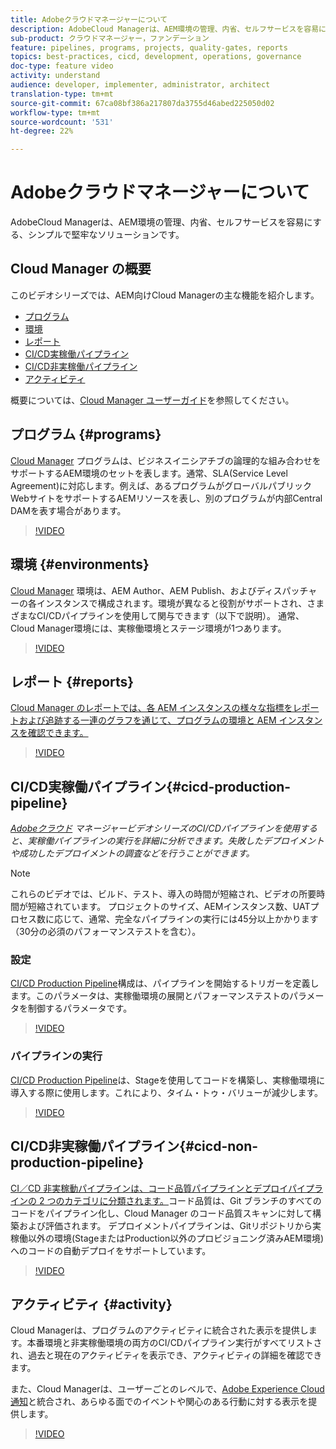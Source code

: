 ```yaml
---
title: Adobeクラウドマネージャーについて
description: AdobeCloud Managerは、AEM環境の管理、内省、セルフサービスを容易にする、シンプルで堅牢なソリューションです。
sub-product: クラウドマネージャー，ファンデーション
feature: pipelines, programs, projects, quality-gates, reports
topics: best-practices, cicd, development, operations, governance
doc-type: feature video
activity: understand
audience: developer, implementer, administrator, architect
translation-type: tm+mt
source-git-commit: 67ca08bf386a217807da3755d46abed225050d02
workflow-type: tm+mt
source-wordcount: '531'
ht-degree: 22%

---
```



# Adobeクラウドマネージャーについて

AdobeCloud Managerは、AEM環境の管理、内省、セルフサービスを容易にする、シンプルで堅牢なソリューションです。

## Cloud Manager の概要

このビデオシリーズでは、AEM向けCloud Managerの主な機能を紹介します。

* [プログラム](#programs)
* [環境](#environments)
* [レポート](#reports)
* [CI/CD実稼働パイプライン](#cicd-production-pipeline)
* [CI/CD非実稼働パイプライン](#cicd-non-production-pipeline)
* [アクティビティ](#activity)

概要については、[Cloud Manager ユーザーガイド](https://docs.adobe.com/content/help/ja-JP/experience-manager-cloud-manager/using/introduction-to-cloud-manager.html)を参照してください。

## プログラム {#programs}

[Cloud Manager](https://docs.adobe.com/content/help/ja-JP/experience-manager-cloud-manager/using/getting-started/setting-up-program.html) プログラムは、ビジネスイニシアチブの論理的な組み合わせをサポートするAEM環境のセットを表します。通常、SLA(Service Level Agreement)に対応します。例えば、あるプログラムがグローバルパブリックWebサイトをサポートするAEMリソースを表し、別のプログラムが内部Central DAMを表す場合があります。

>[!VIDEO](https://video.tv.adobe.com/v/26313/?quality=12&learn=on)

## 環境 {#environments}

[Cloud Manager](https://docs.adobe.com/content/help/en/experience-manager-cloud-manager/using/how-to-use/manage-your-environment.html) 環境は、AEM Author、AEM Publish、およびディスパッチャーの各インスタンスで構成されます。環境が異なると役割がサポートされ、さまざまなCI/CDパイプラインを使用して関与できます（以下で説明）。 通常、Cloud Manager環境には、実稼働環境とステージ環境が1つあります。

>[!VIDEO](https://video.tv.adobe.com/v/26318/?quality=12&learn=on)

## レポート {#reports}

[Cloud Manager のレポートでは、各 AEM インスタンスの様々な指標をレポートおよび追跡する一連のグラフを通じて、プログラムの環境と AEM インスタンスを確認できます。](https://docs.adobe.com/content/help/en/experience-manager-cloud-manager/using/how-to-use/monitor-your-environments.html)

>[!VIDEO](https://video.tv.adobe.com/v/26315/?quality=12&learn=on)

## CI/CD実稼働パイプライン{#cicd-production-pipeline}

*[Adobeクラウド](./use-the-cicd-pipeline-in-cloud-manager-for-aem.md) マネージャービデオシリーズのCI/CDパイプラインを使用すると、実稼働パイプラインの実行を詳細に分析できます。失敗したデプロイメントや成功したデプロイメントの調査などを行うことができます。*

>[!NOTE]
>
> これらのビデオでは、ビルド、テスト、導入の時間が短縮され、ビデオの所要時間が短縮されています。 プロジェクトのサイズ、AEMインスタンス数、UATプロセス数に応じて、通常、完全なパイプラインの実行には45分以上かかります（30分の必須のパフォーマンステストを含む）。

### 設定

[CI/CD Production Pipeline](https://docs.adobe.com/content/help/en/experience-manager-cloud-manager/using/how-to-use/configuring-pipeline.html)構成は、パイプラインを開始するトリガーを定義します。このパラメータは、実稼働環境の展開とパフォーマンステストのパラメータを制御するパラメータです。

>[!VIDEO](https://video.tv.adobe.com/v/26314/?quality=12&learn=on)

### パイプラインの実行

[CI/CD Production Pipeline](https://docs.adobe.com/content/help/en/experience-manager-cloud-manager/using/how-to-use/deploying-code.html)は、Stageを使用してコードを構築し、実稼働環境に導入する際に使用します。これにより、タイム・トゥ・バリューが減少します。

>[!VIDEO](https://video.tv.adobe.com/v/26317/?quality=12&learn=on)

## CI/CD非実稼働パイプライン{#cicd-non-production-pipeline}

[CI／CD 非実稼動パイプラインは、コード品質パイプラインとデプロイパイプラインの 2 つのカテゴリに分類されます。](https://docs.adobe.com/content/help/en/experience-manager-cloud-manager/using/how-to-use/configuring-pipeline.html#non-production--code-quality-only-pipelines)コード品質は、Git ブランチのすべてのコードをパイプライン化し、Cloud Manager のコード品質スキャンに対して構築および評価されます。
デプロイメントパイプラインは、Gitリポジトリから実稼働以外の環境(StageまたはProduction以外のプロビジョニング済みAEM環境)へのコードの自動デプロイをサポートしています。

>[!VIDEO](https://video.tv.adobe.com/v/26316/?quality=12&learn=on)

## アクティビティ {#activity}

Cloud Managerは、プログラムのアクティビティに統合された表示を提供します。本番環境と非実稼働環境の両方のCI/CDパイプライン実行がすべてリストされ、過去と現在のアクティビティを表示でき、アクティビティの詳細を確認できます。

また、Cloud Managerは、ユーザーごとのレベルで、[Adobe Experience Cloud通知](https://docs.adobe.com/content/help/en/experience-manager-cloud-manager/using/how-to-use/notifications.html)と統合され、あらゆる面でのイベントや関心のある行動に対する表示を提供します。

>[!VIDEO](https://video.tv.adobe.com/v/26319/?quality=12&learn=on)
